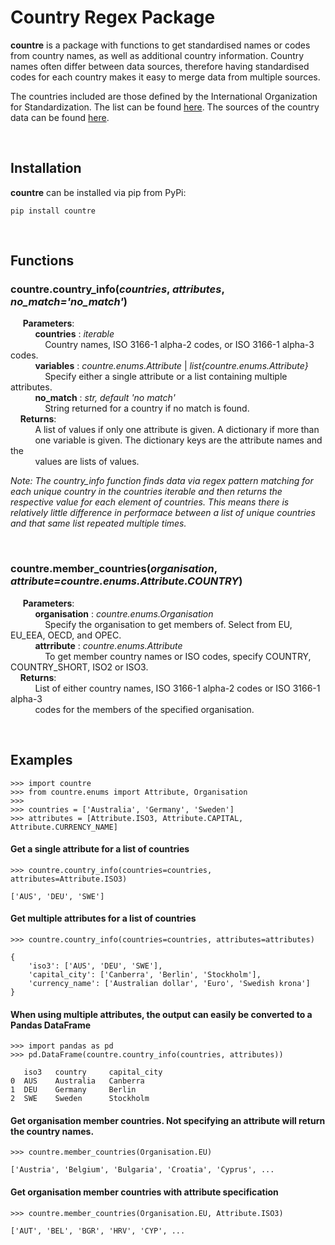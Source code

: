 # Country Regex Package

**countre** is a package with functions to get standardised names or codes from country names, as well as additional country information. Country names often differ between data sources, therefore having standardised codes for each country makes it easy to merge data from multiple sources.

The countries included are those defined by the International Organization for Standardization. The list can be found
[here](https://www.iso.org/iso-3166-country-codes.html). The sources of the country data can be found [here](https://github.com/mwtb47/countre/country_data).

<br>

## Installation

**countre** can be installed via pip from PyPi:

```
pip install countre
```

<br>

## Functions

### countre.country_info(*countries*, *attributes*, *no_match='no_match'*)  
&nbsp;&nbsp;&nbsp;&nbsp; **Parameters**:   
          **countries** : *iterable*  
              Country names, ISO 3166-1 alpha-2 codes, or ISO 3166-1 alpha-3 codes.  
          **variables** : *countre.enums.Attribute* | *list{countre.enums.Attribute}*  
              Specify either a single attribute or a list containing multiple attributes.  
          **no_match** : *str, default 'no match'*  
              String returned for a country if no match is found.  
    **Returns**:  
          A list of values if only one attribute is given. A dictionary if more than  
          one variable is given. The dictionary keys are the attribute names and the  
          values are lists of values.
        

*Note: The country_info function finds data via regex pattern matching for each unique country in the countries iterable and then returns the respective value for each element of countries. This means there is relatively little difference in performace between a list of unique countries and that same list repeated multiple times.*

<br>

### countre.member_countries(*organisation*, *attribute=countre.enums.Attribute.COUNTRY*)

&nbsp;&nbsp;&nbsp;&nbsp; **Parameters**:   
          **organisation** : *countre.enums.Organisation*  
              Specify the organisation to get members of. Select from EU, EU_EEA, OECD, and OPEC.  
          **attrribute** : *countre.enums.Attribute*  
              To get member country names or ISO codes, specify COUNTRY, COUNTRY_SHORT, ISO2 or ISO3.  
    **Returns**:  
          List of either country names, ISO 3166-1 alpha-2 codes or ISO 3166-1 alpha-3  
          codes for the members of the specified organisation.

<br>

## Examples

```
>>> import countre
>>> from countre.enums import Attribute, Organisation
>>>
>>> countries = ['Australia', 'Germany', 'Sweden']
>>> attributes = [Attribute.ISO3, Attribute.CAPITAL, Attribute.CURRENCY_NAME]
```

#### Get a single attribute for a list of countries
```
>>> countre.country_info(countries=countries, attributes=Attribute.ISO3)

['AUS', 'DEU', 'SWE']
```

#### Get multiple attributes for a list of countries
```
>>> countre.country_info(countries=countries, attributes=attributes)

{
    'iso3': ['AUS', 'DEU', 'SWE'],
    'capital_city': ['Canberra', 'Berlin', 'Stockholm'],
    'currency_name': ['Australian dollar', 'Euro', 'Swedish krona']
}
```

#### When using multiple attributes, the output can easily be converted to a Pandas DataFrame
```
>>> import pandas as pd
>>> pd.DataFrame(countre.country_info(countries, attributes))

   iso3   country     capital_city
0  AUS    Australia   Canberra
1  DEU    Germany     Berlin
2  SWE    Sweden      Stockholm
```

#### Get organisation member countries. Not specifying an attribute will return the country names.
```
>>> countre.member_countries(Organisation.EU)

['Austria', 'Belgium', 'Bulgaria', 'Croatia', 'Cyprus', ...
```

#### Get organisation member countries with attribute specification
```
>>> countre.member_countries(Organisation.EU, Attribute.ISO3)

['AUT', 'BEL', 'BGR', 'HRV', 'CYP', ...
```
